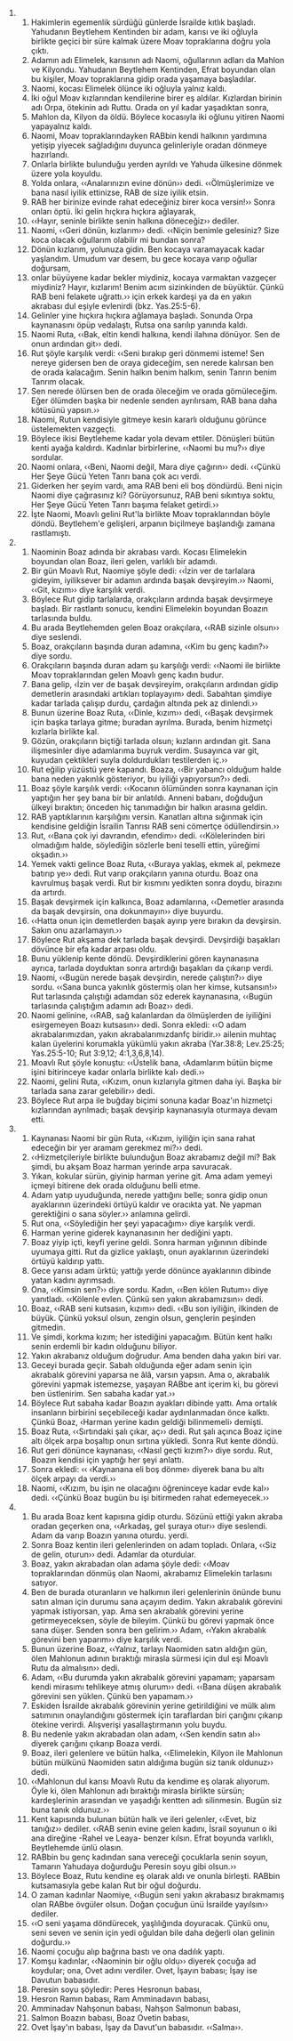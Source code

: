 <ol>
  <li>
    <ol>
      <li>Hakimlerin egemenlik sürdüğü günlerde İsrailde kıtlık başladı. Yahudanın Beytlehem Kentinden bir adam, karısı ve iki oğluyla birlikte geçici bir süre kalmak üzere Moav topraklarına doğru yola çıktı.</li>
      <li>Adamın adı Elimelek, karısının adı Naomi, oğullarının adları da Mahlon ve Kilyondu. Yahudanın Beytlehem Kentinden, Efrat boyundan olan bu kişiler, Moav topraklarına gidip orada yaşamaya başladılar.</li>
      <li>Naomi, kocası Elimelek ölünce iki oğluyla yalnız kaldı.</li>
      <li>İki oğul Moav kızlarından kendilerine birer eş aldılar. Kızlardan birinin adı Orpa, ötekinin adı Ruttu. Orada on yıl kadar yaşadıktan sonra,</li>
      <li>Mahlon da, Kilyon da öldü. Böylece kocasıyla iki oğlunu yitiren Naomi yapayalnız kaldı.</li>
      <li>Naomi, Moav topraklarındayken RABbin kendi halkının yardımına yetişip yiyecek sağladığını duyunca gelinleriyle oradan dönmeye hazırlandı.</li>
      <li>Onlarla birlikte bulunduğu yerden ayrıldı ve Yahuda ülkesine dönmek üzere yola koyuldu.</li>
      <li>Yolda onlara, ‹‹Analarınızın evine dönün›› dedi. ‹‹Ölmüşlerimize ve bana nasıl iyilik ettinizse, RAB de size iyilik etsin.</li>
      <li>RAB her birinize evinde rahat edeceğiniz birer koca versin!›› Sonra onları öptü. İki gelin hıçkıra hıçkıra ağlayarak,</li>
      <li>‹‹Hayır, seninle birlikte senin halkına döneceğiz›› dediler.</li>
      <li>Naomi, ‹‹Geri dönün, kızlarım›› dedi. ‹‹Niçin benimle gelesiniz? Size koca olacak oğullarım olabilir mi bundan sonra?</li>
      <li>Dönün kızlarım, yolunuza gidin. Ben kocaya varamayacak kadar yaşlandım. Umudum var desem, bu gece kocaya varıp oğullar doğursam,</li>
      <li>onlar büyüyene kadar bekler miydiniz, kocaya varmaktan vazgeçer miydiniz? Hayır, kızlarım! Benim acım sizinkinden de büyüktür. Çünkü RAB beni felakete uğrattı.›› için erkek kardeşi ya da en yakın akrabası dul eşiyle evlenirdi (bkz. Yas.25:5-6).</li>
      <li>Gelinler yine hıçkıra hıçkıra ağlamaya başladı. Sonunda Orpa kaynanasını öpüp vedalaştı, Rutsa ona sarılıp yanında kaldı.</li>
      <li>Naomi Ruta, ‹‹Bak, eltin kendi halkına, kendi ilahına dönüyor. Sen de onun ardından git›› dedi.</li>
      <li>Rut şöyle karşılık verdi: ‹‹Seni bırakıp geri dönmemi isteme! Sen nereye gidersen ben de oraya gideceğim, sen nerede kalırsan ben de orada kalacağım. Senin halkın benim halkım, senin Tanrın benim Tanrım olacak.</li>
      <li>Sen nerede ölürsen ben de orada öleceğim ve orada gömüleceğim. Eğer ölümden başka bir nedenle senden ayrılırsam, RAB bana daha kötüsünü yapsın.››</li>
      <li>Naomi, Rutun kendisiyle gitmeye kesin kararlı olduğunu görünce üstelemekten vazgeçti.</li>
      <li>Böylece ikisi Beytleheme kadar yola devam ettiler. Dönüşleri bütün kenti ayağa kaldırdı. Kadınlar birbirlerine, ‹‹Naomi bu mu?›› diye sordular.</li>
      <li>Naomi onlara, ‹‹Beni, Naomi değil, Mara diye çağırın›› dedi. ‹‹Çünkü Her Şeye Gücü Yeten Tanrı bana çok acı verdi.</li>
      <li>Giderken her şeyim vardı, ama RAB beni eli boş döndürdü. Beni niçin Naomi diye çağırasınız ki? Görüyorsunuz, RAB beni sıkıntıya soktu, Her Şeye Gücü Yeten Tanrı başıma felaket getirdi.››</li>
      <li>İşte Naomi, Moavlı gelini Rut'la birlikte Moav topraklarından böyle döndü. Beytlehem'e gelişleri, arpanın biçilmeye başlandığı zamana rastlamıştı.</li>
    </ol>
  </li>
  <li>
    <ol>
      <li>Naominin Boaz adında bir akrabası vardı. Kocası Elimelekin boyundan olan Boaz, ileri gelen, varlıklı bir adamdı.</li>
      <li>Bir gün Moavlı Rut, Naomiye şöyle dedi: ‹‹İzin ver de tarlalara gideyim, iyiliksever bir adamın ardında başak devşireyim.›› Naomi, ‹‹Git, kızım›› diye karşılık verdi.</li>
      <li>Böylece Rut gidip tarlalarda, orakçıların ardında başak devşirmeye başladı. Bir rastlantı sonucu, kendini Elimelekin boyundan Boazın tarlasında buldu.</li>
      <li>Bu arada Beytlehemden gelen Boaz orakçılara, ‹‹RAB sizinle olsun›› diye seslendi.</li>
      <li>Boaz, orakçıların başında duran adamına, ‹‹Kim bu genç kadın?›› diye sordu.</li>
      <li>Orakçıların başında duran adam şu karşılığı verdi: ‹‹Naomi ile birlikte Moav topraklarından gelen Moavlı genç kadın budur.</li>
      <li>Bana gelip, ‹İzin ver de başak devşireyim, orakçıların ardından gidip demetlerin arasındaki artıkları toplayayım› dedi. Sabahtan şimdiye kadar tarlada çalışıp durdu, çardağın altında pek az dinlendi.››</li>
      <li>Bunun üzerine Boaz Ruta, ‹‹Dinle, kızım›› dedi, ‹‹Başak devşirmek için başka tarlaya gitme; buradan ayrılma. Burada, benim hizmetçi kızlarla birlikte kal.</li>
      <li>Gözün, orakçıların biçtiği tarlada olsun; kızların ardından git. Sana ilişmesinler diye adamlarıma buyruk verdim. Susayınca var git, kuyudan çektikleri suyla doldurdukları testilerden iç.››</li>
      <li>Rut eğilip yüzüstü yere kapandı. Boaza, ‹‹Bir yabancı olduğum halde bana neden yakınlık gösteriyor, bu iyiliği yapıyorsun?›› dedi.</li>
      <li>Boaz şöyle karşılık verdi: ‹‹Kocanın ölümünden sonra kaynanan için yaptığın her şey bana bir bir anlatıldı. Anneni babanı, doğduğun ülkeyi bıraktın; önceden hiç tanımadığın bir halkın arasına geldin.</li>
      <li>RAB yaptıklarının karşılığını versin. Kanatları altına sığınmak için kendisine geldiğin İsrailin Tanrısı RAB seni cömertçe ödüllendirsin.››</li>
      <li>Rut, ‹‹Bana çok iyi davrandın, efendim›› dedi. ‹‹Kölelerinden biri olmadığım halde, söylediğin sözlerle beni teselli ettin, yüreğimi okşadın.››</li>
      <li>Yemek vakti gelince Boaz Ruta, ‹‹Buraya yaklaş, ekmek al, pekmeze batırıp ye›› dedi. Rut varıp orakçıların yanına oturdu. Boaz ona kavrulmuş başak verdi. Rut bir kısmını yedikten sonra doydu, birazını da artırdı.</li>
      <li>Başak devşirmek için kalkınca, Boaz adamlarına, ‹‹Demetler arasında da başak devşirsin, ona dokunmayın›› diye buyurdu.</li>
      <li>‹‹Hatta onun için demetlerden başak ayırıp yere bırakın da devşirsin. Sakın onu azarlamayın.››</li>
      <li>Böylece Rut akşama dek tarlada başak devşirdi. Devşirdiği başakları dövünce bir efa kadar arpası oldu.</li>
      <li>Bunu yüklenip kente döndü. Devşirdiklerini gören kaynanasına ayrıca, tarlada doyduktan sonra artırdığı başakları da çıkarıp verdi.</li>
      <li>Naomi, ‹‹Bugün nerede başak devşirdin, nerede çalıştın?›› diye sordu. ‹‹Sana bunca yakınlık göstermiş olan her kimse, kutsansın!›› Rut tarlasında çalıştığı adamdan söz ederek kaynanasına, ‹‹Bugün tarlasında çalıştığım adamın adı Boaz›› dedi.</li>
      <li>Naomi gelinine, ‹‹RAB, sağ kalanlardan da ölmüşlerden de iyiliğini esirgemeyen Boazı kutsasın›› dedi. Sonra ekledi: ‹‹O adam akrabalarımızdan, yakın akrabalarımızdanfç biridir.›› ailenin muhtaç kalan üyelerini korumakla yükümlü yakın akraba (Yar.38:8; Lev.25:25; Yas.25:5-10; Rut 3:9,12; 4:1,3,6,8,14).</li>
      <li>Moavlı Rut şöyle konuştu: ‹‹Üstelik bana, ‹Adamlarım bütün biçme işini bitirinceye kadar onlarla birlikte kal› dedi.››</li>
      <li>Naomi, gelini Ruta, ‹‹Kızım, onun kızlarıyla gitmen daha iyi. Başka bir tarlada sana zarar gelebilir›› dedi.</li>
      <li>Böylece Rut arpa ile buğday biçimi sonuna kadar Boaz'ın hizmetçi kızlarından ayrılmadı; başak devşirip kaynanasıyla oturmaya devam etti.</li>
    </ol>
  </li>
  <li>
    <ol>
      <li>Kaynanası Naomi bir gün Ruta, ‹‹Kızım, iyiliğin için sana rahat edeceğin bir yer aramam gerekmez mi?›› dedi.</li>
      <li>‹‹Hizmetçileriyle birlikte bulunduğun Boaz akrabamız değil mi? Bak şimdi, bu akşam Boaz harman yerinde arpa savuracak.</li>
      <li>Yıkan, kokular sürün, giyinip harman yerine git. Ama adam yemeyi içmeyi bitirene dek orada olduğunu belli etme.</li>
      <li>Adam yatıp uyuduğunda, nerede yattığını belle; sonra gidip onun ayaklarının üzerindeki örtüyü kaldır ve oracıkta yat. Ne yapman gerektiğini o sana söyler.›› anlamına gelirdi.</li>
      <li>Rut ona, ‹‹Söylediğin her şeyi yapacağım›› diye karşılık verdi.</li>
      <li>Harman yerine giderek kaynanasının her dediğini yaptı.</li>
      <li>Boaz yiyip içti, keyfi yerine geldi. Sonra harman yığınının dibinde uyumaya gitti. Rut da gizlice yaklaştı, onun ayaklarının üzerindeki örtüyü kaldırıp yattı.</li>
      <li>Gece yarısı adam ürktü; yattığı yerde dönünce ayaklarının dibinde yatan kadını ayrımsadı.</li>
      <li>Ona, ‹‹Kimsin sen?›› diye sordu. Kadın, ‹‹Ben kölen Rutum›› diye yanıtladı. ‹‹Kölenle evlen. Çünkü sen yakın akrabamızsın›› dedi.</li>
      <li>Boaz, ‹‹RAB seni kutsasın, kızım›› dedi. ‹‹Bu son iyiliğin, ilkinden de büyük. Çünkü yoksul olsun, zengin olsun, gençlerin peşinden gitmedin.</li>
      <li>Ve şimdi, korkma kızım; her istediğini yapacağım. Bütün kent halkı senin erdemli bir kadın olduğunu biliyor.</li>
      <li>Yakın akrabanız olduğum doğrudur. Ama benden daha yakın biri var.</li>
      <li>Geceyi burada geçir. Sabah olduğunda eğer adam senin için akrabalık görevini yaparsa ne âlâ, varsın yapsın. Ama o, akrabalık görevini yapmak istemezse, yaşayan RABbe ant içerim ki, bu görevi ben üstlenirim. Sen sabaha kadar yat.››</li>
      <li>Böylece Rut sabaha kadar Boazın ayakları dibinde yattı. Ama ortalık insanların birbirini seçebileceği kadar aydınlanmadan önce kalktı. Çünkü Boaz, ‹Harman yerine kadın geldiği bilinmemeli› demişti.</li>
      <li>Boaz Ruta, ‹‹Sırtındaki şalı çıkar, aç›› dedi. Rut şalı açınca Boaz içine altı ölçek arpa boşaltıp onun sırtına yükledi. Sonra Rut kente döndü.</li>
      <li>Rut geri dönünce kaynanası, ‹‹Nasıl geçti kızım?›› diye sordu. Rut, Boazın kendisi için yaptığı her şeyi anlattı.</li>
      <li>Sonra ekledi: ‹‹ ‹Kaynanana eli boş dönme› diyerek bana bu altı ölçek arpayı da verdi.››</li>
      <li>Naomi, ‹‹Kızım, bu işin ne olacağını öğreninceye kadar evde kal›› dedi. ‹‹Çünkü Boaz bugün bu işi bitirmeden rahat edemeyecek.››</li>
    </ol>
  </li>
  <li>
    <ol>
      <li>Bu arada Boaz kent kapısına gidip oturdu. Sözünü ettiği yakın akraba oradan geçerken ona, ‹‹Arkadaş, gel şuraya otur›› diye seslendi. Adam da varıp Boazın yanına oturdu. yerdi.</li>
      <li>Sonra Boaz kentin ileri gelenlerinden on adam topladı. Onlara, ‹‹Siz de gelin, oturun›› dedi. Adamlar da oturdular.</li>
      <li>Boaz, yakın akrabadan olan adama şöyle dedi: ‹‹Moav topraklarından dönmüş olan Naomi, akrabamız Elimelekin tarlasını satıyor.</li>
      <li>Ben de burada oturanların ve halkımın ileri gelenlerinin önünde bunu satın alman için durumu sana açayım dedim. Yakın akrabalık görevini yapmak istiyorsan, yap. Ama sen akrabalık görevini yerine getirmeyeceksen, söyle de bileyim. Çünkü bu görevi yapmak önce sana düşer. Senden sonra ben gelirim.›› Adam, ‹‹Yakın akrabalık görevini ben yaparım›› diye karşılık verdi.</li>
      <li>Bunun üzerine Boaz, ‹‹Yalnız, tarlayı Naomiden satın aldığın gün, ölen Mahlonun adının bıraktığı mirasla sürmesi için dul eşi Moavlı Rutu da almalısın›› dedi.</li>
      <li>Adam, ‹‹Bu durumda yakın akrabalık görevini yapamam; yaparsam kendi mirasımı tehlikeye atmış olurum›› dedi. ‹‹Bana düşen akrabalık görevini sen yüklen. Çünkü ben yapamam.››</li>
      <li>Eskiden İsrailde akrabalık görevinin yerine getirildiğini ve mülk alım satımının onaylandığını göstermek için taraflardan biri çarığını çıkarıp ötekine verirdi. Alışverişi yasallaştırmanın yolu buydu.</li>
      <li>Bu nedenle yakın akrabadan olan adam, ‹‹Sen kendin satın al›› diyerek çarığını çıkarıp Boaza verdi.</li>
      <li>Boaz, ileri gelenlere ve bütün halka, ‹‹Elimelekin, Kilyon ile Mahlonun bütün mülkünü Naomiden satın aldığıma bugün siz tanık oldunuz›› dedi.</li>
      <li>‹‹Mahlonun dul karısı Moavlı Rutu da kendime eş olarak alıyorum. Öyle ki, ölen Mahlonun adı bıraktığı mirasla birlikte sürsün; kardeşlerinin arasından ve yaşadığı kentten adı silinmesin. Bugün siz buna tanık oldunuz.››</li>
      <li>Kent kapısında bulunan bütün halk ve ileri gelenler, ‹‹Evet, biz tanığız›› dediler. ‹‹RAB senin evine gelen kadını, İsrail soyunun o iki ana direğine -Rahel ve Leaya- benzer kılsın. Efrat boyunda varlıklı, Beytlehemde ünlü olasın.</li>
      <li>RABbin bu genç kadından sana vereceği çocuklarla senin soyun, Tamarın Yahudaya doğurduğu Peresin soyu gibi olsun.››</li>
      <li>Böylece Boaz, Rutu kendine eş olarak aldı ve onunla birleşti. RABbin kutsamasıyla gebe kalan Rut bir oğul doğurdu.</li>
      <li>O zaman kadınlar Naomiye, ‹‹Bugün seni yakın akrabasız bırakmamış olan RABbe övgüler olsun. Doğan çocuğun ünü İsrailde yayılsın›› dediler.</li>
      <li>‹‹O seni yaşama döndürecek, yaşlılığında doyuracak. Çünkü onu, seni seven ve senin için yedi oğuldan bile daha değerli olan gelinin doğurdu.››</li>
      <li>Naomi çocuğu alıp bağrına bastı ve ona dadılık yaptı.</li>
      <li>Komşu kadınlar, ‹‹Naominin bir oğlu oldu›› diyerek çocuğa ad koydular; ona, Ovet adını verdiler. Ovet, İşayın babası; İşay ise Davutun babasıdır.</li>
      <li>Peresin soyu şöyledir: Peres Hesronun babası,</li>
      <li>Hesron Ramın babası, Ram Amminadavın babası,</li>
      <li>Amminadav Nahşonun babası, Nahşon Salmonun babası,</li>
      <li>Salmon Boazın babası, Boaz Ovetin babası,</li>
      <li>Ovet İşay'ın babası, İşay da Davut'un babasıdır. ‹‹Salma››.</li>
    </ol>
  </li>
</ol>